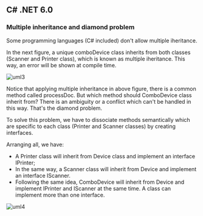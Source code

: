 ## C# .NET 6.0

### Multiple inheritance and diamond problem

Some programming languages (C# included) don't allow multiple iheritance.

In the next figure, a unique comboDevice class inherits from both classes (Scanner and Printer class), which is known as multiple iheritance. This way, an error will be shown at compile time.

![uml3](https://user-images.githubusercontent.com/88597534/234433902-e8b30477-ea64-43c9-8a35-7abb8245bc70.png)

Notice that applying multiple inheritance in above figure, there is a common method called processDoc. But which method should ComboDevice class inherit from? There is an ambiguity or a conflict which can't be handled in this way. That's the diamond problem.

To solve this problem, we have to dissociate methods semantically which are specific to each class (Printer and Scanner classes) by creating interfaces. 

Arranging all, we have:

* A Printer class will inherit from Device class and implement an interface IPrinter; 
* In the same way, a Scanner class will inherit from Device and implement an interface IScanner.
* Following the same idea, ComboDevice will inherit from Device and implement IPrinter and IScanner at the same time. A class can implement more than one interface. 

![uml4](https://user-images.githubusercontent.com/88597534/234441579-68ac33ea-6db2-498c-b0dd-ba1d72a32e00.png)




